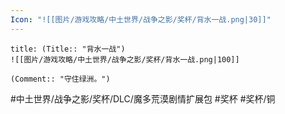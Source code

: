 ```yaml
---
Icon: "![[图片/游戏攻略/中土世界/战争之影/奖杯/背水一战.png|30]]"
---
```

```ad-common-bronze-trophy
title: (Title:: "背水一战")
![[图片/游戏攻略/中土世界/战争之影/奖杯/背水一战.png|100]]

(Comment:: "守住绿洲。")
```

#中土世界/战争之影/奖杯/DLC/魔多荒漠剧情扩展包 #奖杯 #奖杯/铜
